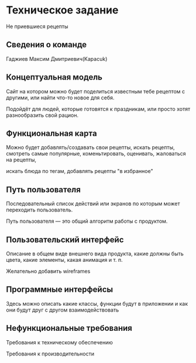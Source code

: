 # Техническое задание
Не приевшиеся рецепты

## Сведения о команде
Гаджиев Максим Дмитриевич(Kapacuk)

## Концептуальная модель

Сайт на котором можно будет поделиться известным тебе рецептом с другими, или найти что-то новое для себя.

Подойдёт для людей, которые готовятся к праздникам, или просто хотят разнообразить свой рацион.

## Функциональная карта
Можно будет добавлять/создавать свои рецепты, искать рецепты, смотреть самые популярные, коменьтировать, оценивать, жаловаться на рецепты,

искать блюда по тегам, добавлять рецепты "в избранное"

## Путь пользователя

Последовательный список действий или экранов по которым может переходить пользователь.

Путь пользователя — это общий алгоритм работы с продуктом. 

## Пользовательский интерфейс
Описание в общем виде внешнего вида продукта, какие должны быть цвета, какие элементы, какая анимация и т. п.

Желательно добавить wireframes 

## Программные интерфейсы
Здесь можно описать какие классы, функции будут в приложении и как они будут друг с другом взаимодействовать

## Нефункциональные требования

Требования к техническому обеспечению

Требования к производительности
